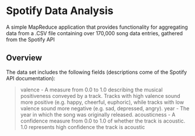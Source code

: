 # Spotify Data Analysis
A simple MapReduce application that provides functionality for aggregating data from a .CSV file containing over 170,000 song data entries, gathered from the Spotify API

## Overview
The data set includes the following fields (descriptions come of the Spotify API documentation):
> valence - A measure from 0.0 to 1.0 describing the musical positiveness conveyed by a track. Tracks with high valence sound more positive (e.g. happy, cheerful, euphoric), while tracks with low valence sound more negative (e.g. sad, depressed, angry).
> year - The year in which the song was originally released.
> acousticness - A confidence measure from 0.0 to 1.0 of whether the track is acoustic. 1.0 represents high confidence the track is acoustic